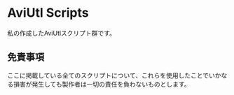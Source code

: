 # AviUtl Scripts

私の作成したAviUtlスクリプト群です。

## 免責事項
ここに掲載している全てのスクリプトについて、これらを使用したことでいかなる損害が発生しても製作者は一切の責任を負わないものとします。